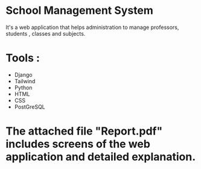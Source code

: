 # School Management System
It's a web application that helps administration to manage professors, students , classes and subjects.

# Tools : 
- Django 
- Tailwind 
- Python 
- HTML 
- CSS 
- PostGreSQL

# The attached file "Report.pdf" includes screens of the web application and detailed explanation.
